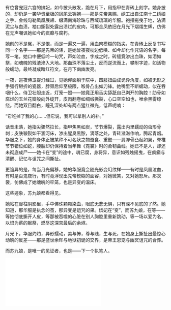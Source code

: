 有位曾宠冠六宫的嫔妃，如今披头散发，跪在月下，用指甲在青砖上刻字。她身披的，却仍是一袭华贵至极的凤尾云锦袍——那是先帝亲赐、绣工出自江南十二绣娘之手、金线勾勒凤凰展翅、缀满南海珍珠与西域琉璃的华服。袍摆拖曳于地，沾满泥尘与血渍，袖口撕裂处露出溃烂的皮肉，可那金凤依旧在月光下熠熠生辉，仿佛在无声嘲讽她如今的疯癫与腐朽。

她刻的不是冤，不是恨，而是一遍又一遍，用血肉模糊的指尖，在青砖上反复书写同一个名字——那是先帝的讳，是她曾夜夜枕边低唤、如今却化作咒语的名字。每写一笔，她口中便低吟一句咒，声如泣血，字成之时，砖缝竟渗出血珠，如泪如祭，如魂魄的残渣渗入大地。那血珠不落尘土，反而逆流而上，攀附字迹，如活物般蠕动，最终凝成暗红符文，在月下幽幽发亮。

一夜，巡夜侍卫提灯经过，见她仰面躺于院中，四肢扭曲成诡异角度，如被无形之手强行掰折的瓷器，脖颈后仰至极限，喉骨凸出如刀锋。她嘴里不断蠕动，似在吞咽什么。侍卫壮胆走近，灯笼一照——她竟正用舌尖舔舐自己剥开的胸腔！肋骨如腐烂的玉兰花瓣般向外绽开，皮肉翻卷如绸缎撕裂，心口空空如也，唯余黑雾缭绕。而她双目翻白，瞳孔深处却有两点猩红微光，低声呢喃：

“它吃掉了我的心……但它说，我可以拿别人的补。”

话音未落，她指尖骤然拉长，指甲焦黑如炭，节节爆裂，露出内里蠕动的虫形骨刺；皮肤皲裂如干涸河床，渗出腥臭黑脓，滴落之处，青砖滋滋作响，腾起青烟。华服之下，她的身体正被某种不可名状之物蚕食、重塑——肩胛骨凸起如翼，脊椎节节错位如蛇，腰肢却仍保持着当年舞《霓裳》时的柔韧曲线。她已不是人，却还未彻底成尸——她卡在“变”的途中，魂已腐，身将异，意识如残烛摇曳，在疯癫与清醒、记忆与诅咒之间撕扯。

更诡异的是，每当月光偏移，她的华服竟会随光影变幻纹样——有时是凤凰泣血，有时是百鬼夜行，有时竟浮现出先帝模糊的面容，对她微笑，又对她怒斥。那衣裳，仿佛成了她魂魄的牢笼，也是异变的温床。

这些迹象，苏九娘都看得见。

她站在廊柱阴影里，手中佛珠颗颗染血，眼底无悲无惧，只有深不见底的了然。她知道，那华服是执念的茧，那异变是诅咒的果。嫔妃在“变”，而苏九娘，在等——等她彻底撕开人皮，等那被吞噬的心脏在别人胸腔里重新跳动，等一场以爱为名、以恨为薪的献祭，燃尽这深宫最后的余烬。

月光下，华服灼灼，异形蠕动，美与怖，尊与贱，生与死，在她身上撕扯出最惊心动魄的反差——那是盛世余晖与地狱初诞的交界，是帝王恩宠与幽冥诅咒的合葬。

而苏九娘，是唯一的见证者，也是——下一个执笔人。

![](285.md)